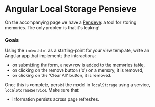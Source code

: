 # Angular Local Storage Pensieve

On the accompanying page we have a [Pensieve][pensieve]: a tool for
storing memories. The only problem is that it's leaking!

### Goals

Using the `index.html` as a starting-point for your view template, write
an Angular app that implements the interactions:

- on submitting the form, a new row is added to the memories table,
- on clicking on the remove button ('x') on a memory, it is removed,
- on clicking on the 'Clear All' button, it is removed.

Once this is complete, persist the model in `localStorage` using a service,
`localStorageService`. Make sure that:

- information persists across page refreshes.

<!-- LINKS -->

[pensieve]: https://en.wikibooks.org/wiki/Muggles%27_Guide_to_Harry_Potter/Magic/Pensieve
[mdn-storage-api]: https://developer.mozilla.org/en-US/docs/Web/API/Storage
